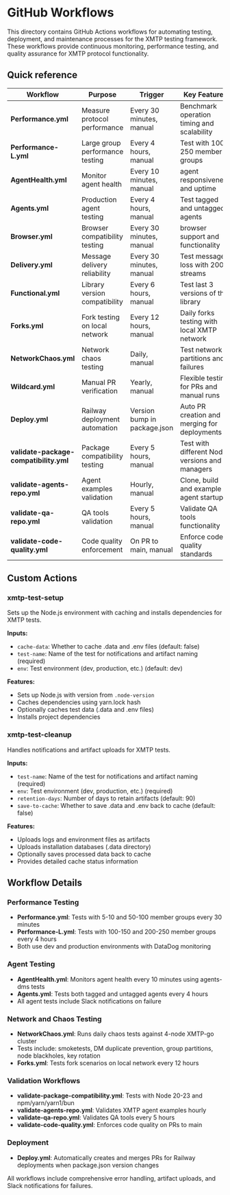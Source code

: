 # GitHub Workflows

This directory contains GitHub Actions workflows for automating testing, deployment, and maintenance processes for the XMTP testing framework. These workflows provide continuous monitoring, performance testing, and quality assurance for XMTP protocol functionality.

## Quick reference

| Workflow                               | Purpose                         | Trigger                      | Key Features                                   |
| -------------------------------------- | ------------------------------- | ---------------------------- | ---------------------------------------------- |
| **Performance.yml**                    | Measure protocol performance    | Every 30 minutes, manual     | Benchmark operation timing and scalability     |
| **Performance-L.yml**                  | Large group performance testing | Every 4 hours, manual        | Test with 100-250 member groups                |
| **AgentHealth.yml**                    | Monitor agent health            | Every 10 minutes, manual     | agent responsiveness and uptime                |
| **Agents.yml**                         | Production agent testing        | Every 4 hours, manual        | Test tagged and untagged agents                |
| **Browser.yml**                        | Browser compatibility testing   | Every 30 minutes, manual     | browser support and functionality              |
| **Delivery.yml**                       | Message delivery reliability    | Every 30 minutes, manual     | Test message loss with 200 streams             |
| **Functional.yml**                     | Library version compatibility   | Every 6 hours, manual        | Test last 3 versions of the library            |
| **Forks.yml**                          | Fork testing on local network   | Every 12 hours, manual       | Daily forks testing with local XMTP network    |
| **NetworkChaos.yml**                   | Network chaos testing           | Daily, manual                | Test network partitions and failures           |
| **Wildcard.yml**                       | Manual PR verification          | Yearly, manual               | Flexible testing for PRs and manual runs       |
| **Deploy.yml**                         | Railway deployment automation   | Version bump in package.json | Auto PR creation and merging for deployments   |
| **validate-package-compatibility.yml** | Package compatibility testing   | Every 5 hours, manual        | Test with different Node versions and managers |
| **validate-agents-repo.yml**           | Agent examples validation       | Hourly, manual               | Clone, build and example agent startup         |
| **validate-qa-repo.yml**               | QA tools validation             | Every 5 hours, manual        | Validate QA tools functionality                |
| **validate-code-quality.yml**          | Code quality enforcement        | On PR to main, manual        | Enforce code quality standards                 |

## Custom Actions

### xmtp-test-setup

Sets up the Node.js environment with caching and installs dependencies for XMTP tests.

**Inputs:**

- `cache-data`: Whether to cache .data and .env files (default: false)
- `test-name`: Name of the test for notifications and artifact naming (required)
- `env`: Test environment (dev, production, etc.) (default: dev)

**Features:**

- Sets up Node.js with version from `.node-version`
- Caches dependencies using yarn.lock hash
- Optionally caches test data (.data and .env files)
- Installs project dependencies

### xmtp-test-cleanup

Handles notifications and artifact uploads for XMTP tests.

**Inputs:**

- `test-name`: Name of the test for notifications and artifact naming (required)
- `env`: Test environment (dev, production, etc.) (required)
- `retention-days`: Number of days to retain artifacts (default: 90)
- `save-to-cache`: Whether to save .data and .env back to cache (default: false)

**Features:**

- Uploads logs and environment files as artifacts
- Uploads installation databases (.data directory)
- Optionally saves processed data back to cache
- Provides detailed cache status information

## Workflow Details

### Performance Testing

- **Performance.yml**: Tests with 5-10 and 50-100 member groups every 30 minutes
- **Performance-L.yml**: Tests with 100-150 and 200-250 member groups every 4 hours
- Both use dev and production environments with DataDog monitoring

### Agent Testing

- **AgentHealth.yml**: Monitors agent health every 10 minutes using agents-dms tests
- **Agents.yml**: Tests both tagged and untagged agents every 4 hours
- All agent tests include Slack notifications on failure

### Network and Chaos Testing

- **NetworkChaos.yml**: Runs daily chaos tests against 4-node XMTP-go cluster
- Tests include: smoketests, DM duplicate prevention, group partitions, node blackholes, key rotation
- **Forks.yml**: Tests fork scenarios on local network every 12 hours

### Validation Workflows

- **validate-package-compatibility.yml**: Tests with Node 20-23 and npm/yarn/yarn1/bun
- **validate-agents-repo.yml**: Validates XMTP agent examples hourly
- **validate-qa-repo.yml**: Validates QA tools every 5 hours
- **validate-code-quality.yml**: Enforces code quality on PRs to main

### Deployment

- **Deploy.yml**: Automatically creates and merges PRs for Railway deployments when package.json version changes

All workflows include comprehensive error handling, artifact uploads, and Slack notifications for failures.
